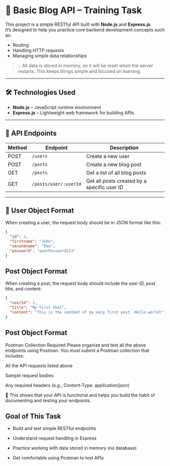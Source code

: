 # 📝 Basic Blog API – Training Task

This project is a simple RESTful API built with **Node.js** and **Express.js**.  
It’s designed to help you practice core backend development concepts such as:

- Routing
- Handling HTTP requests
- Managing simple data relationships

> 💡 All data is stored in memory, so it will be reset when the server restarts. This keeps things simple and focused on learning.

---

## 🛠 Technologies Used

- **Node.js** – JavaScript runtime environment
- **Express.js** – Lightweight web framework for building APIs

---

## 📌 API Endpoints

| Method | Endpoint              | Description                                 |
|--------|-----------------------|---------------------------------------------|
| POST   | `/users`              | Create a new user                           |
| POST   | `/posts`              | Create a new blog post                      |
| GET    | `/posts`              | Get a list of all blog posts                |
| GET    | `/posts/user/:userId` | Get all posts created by a specific user ID |

---

## 👤 User Object Format

When creating a user, the request body should be in JSON format like this:

```json
{
  "id": 1,
  "firstname": "John",
  "secondname": "Doe",
  "password": "yourPassword123"
}
```

##  Post Object Format

When creating a post, the request body should include the user ID, post title, and content:

```json
{
  "userId": 1,
  "title": "My First Post",
  "content": "This is the content of my very first post. Hello world!"
}
```

##  Post Object Format 
Postman Collection Required
Please organize and test all the above endpoints using Postman.
You must submit a Postman collection that includes:

All the API requests listed above

Sample request bodies

Any required headers (e.g., Content-Type: application/json)

🧪 This shows that your API is functional and helps you build the habit of documenting and testing your endpoints.


## Goal of This Task
- Build and test simple RESTful endpoints

- Understand request handling in Express

- Practice working with data stored in memory (no database)

- Get comfortable using Postman to test APIs